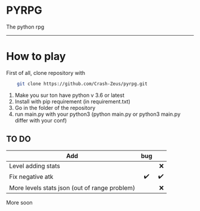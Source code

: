 # PYRPG

The python rpg

----------------------


# How to play

First of all, clone repository with 
```bash 
    git clone https://github.com/Crash-Zeus/pyrpg.git
```

1. Make you sur ton have python v 3.6 or latest
2. Install with pip requirement (in requirement.txt)
3. Go in the folder of the repository
4. run main.py with your python3 (python main.py or python3 main.py differ with your conf)











## TO DO

| Add               | bug           ||
| -------------     |:-------------:| -----:|
| Level adding stats|               |❌       |
| Fix negative atk  |     ✔️         | ✔️    |
| More levels stats json (out of range problem)  |          | ❌    |



More soon
